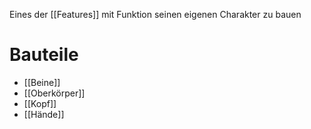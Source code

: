 Eines der [[Features]] mit Funktion seinen eigenen Charakter zu bauen

# Bauteile
- [[Beine]]
- [[Oberkörper]]
- [[Kopf]]
- [[Hände]]
